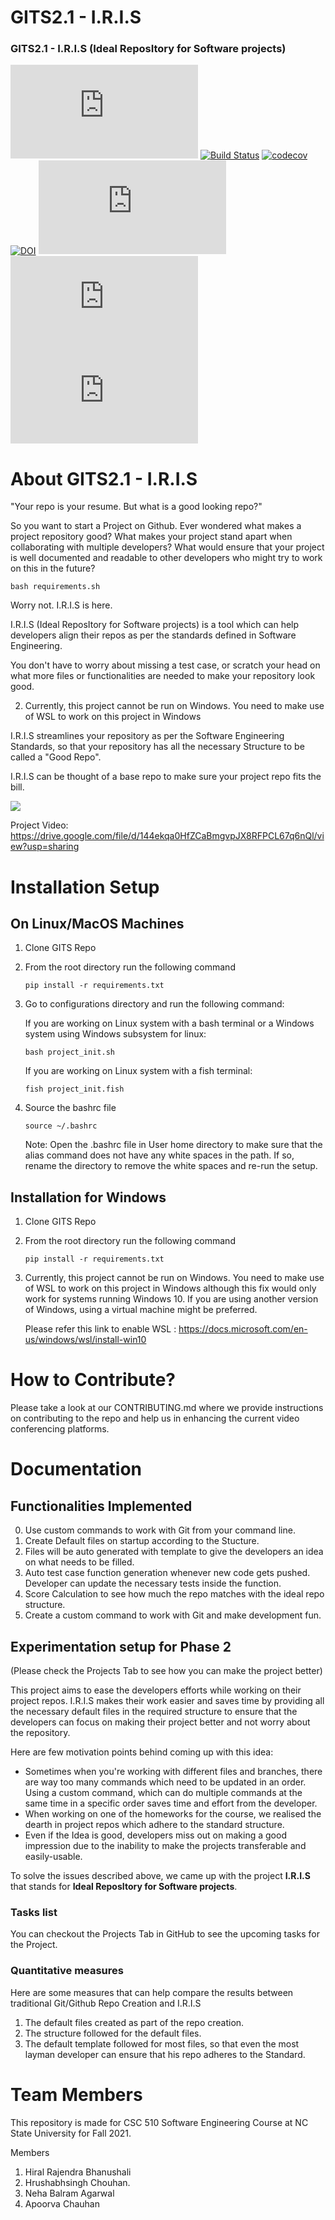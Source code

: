 
# GITS2.1 - I.R.I.S
### GITS2.1 - I.R.I.S (Ideal ReposItory for Software projects)

![GitHub](https://img.shields.io/github/license/hiralbhanu/GITS2.1-I.R.I.S)
[![Build Status](https://api.travis-ci.com/hiralbhanu/GITS2.1-I.R.I.S.svg?branch=master)](https://app.travis-ci.com/github/hiralbhanu/GITS2.1-I.R.I.S)
[![codecov](https://codecov.io/gh/hiralbhanu/GITS2.1-I.R.I.S/branch/master/graph/badge.svg?token=I3KHGTAQLU)](https://codecov.io/gh/hiralbhanu/GITS2.1-I.R.I.S)
[![DOI](https://zenodo.org/badge/419548765.svg)](https://doi.org/10.5281/zenodo.5630948)
[![GitHub issues](https://img.shields.io/github/issues/hiralbhanu/GITS2.1-I.R.I.S)](https://github.com/hiralbhanu/GITS2.1-I.R.I.S/issues?q=is%3Aopen+is%3Aissue)
[![GitHub closed issues](https://img.shields.io/github/issues-closed/hiralbhanu/GITS2.1-I.R.I.S)](https://github.com/hiralbhanu/GITS2.1-I.R.I.S/issues?q=is%3Aissue+is%3Aclosed)
![Lines of code](https://img.shields.io/tokei/lines/github/hiralbhanu/GITS2.1-I.R.I.S)

# About GITS2.1 - I.R.I.S
"Your repo is your resume. But what is a good looking repo?"

So you want to start a Project on Github. Ever wondered what makes a project repository good?
What makes your project stand apart when collaborating with multiple developers?
What would ensure that your project is well documented and readable to other developers who might try to work on this in the future?

    bash requirements.sh

Worry not. I.R.I.S is here.

I.R.I.S (Ideal ReposItory for Software projects) is a tool which can help developers align their repos as per the standards defined in Software Engineering.

You don't have to worry about missing a test case, or scratch your head on what more files or functionalities are needed to make your repository look good.

2. Currently, this project cannot be run on Windows. You need to make use of WSL to work on this project in Windows

I.R.I.S streamlines your repository as per the Software Engineering Standards, so that your repository has all the necessary Structure to be called a "Good Repo".

I.R.I.S can be thought of a base repo to make sure your project repo fits the bill.

![](https://media.giphy.com/media/Lp8kVSwaSU6V9oATDM/giphy.gif)

Project Video: https://drive.google.com/file/d/144ekqa0HfZCaBmgvpJX8RFPCL67q6nQl/view?usp=sharing


# Installation Setup

## On Linux/MacOS Machines
1. Clone GITS Repo
2. From the root directory run the following command
    ```
    pip install -r requirements.txt
    ```
3. Go to configurations directory and run the following command:

    If you are working on Linux system with a bash terminal or a Windows system using Windows subsystem for linux:
    ```
    bash project_init.sh
    ```
    If you are working on Linux system with a fish terminal:
    ```
    fish project_init.fish
    ```
4. Source the bashrc file
    ```
    source ~/.bashrc
    ```
    
    Note: Open the .bashrc file in User home directory to make sure that the alias command does not have any white spaces in the path. If so, rename the directory to remove the white spaces and re-run the setup.

## Installation for Windows
1. Clone GITS Repo
2. From the root directory run the following command
    ```
    pip install -r requirements.txt
    ```
3. Currently, this project cannot be run on Windows. You need to make use of WSL to work on this project in Windows 
although this fix would only work for systems running Windows 10. If you are using another version of Windows, using a 
virtual machine might be preferred.

    Please refer this link to enable WSL : https://docs.microsoft.com/en-us/windows/wsl/install-win10

# How to Contribute?
Please take a look at our CONTRIBUTING.md where we provide instructions on contributing to the repo and help us in enhancing the current video conferencing platforms.

# Documentation
## Functionalities Implemented

0. Use custom commands to work with Git from your command line. 
1. Create Default files on startup according to the Stucture.
2. Files will be auto generated with template to give the developers an idea on what needs to be filled.
3. Auto test case function generation whenever new code gets pushed. Developer can update the necessary tests inside the function.
4. Score Calculation to see how much the repo matches with the ideal repo structure.
5. Create a custom command to work with Git and make development fun.


## Experimentation setup for Phase 2
(Please check the Projects Tab to see how you can make the project better)

This project aims to ease the developers efforts while working on their project repos. I.R.I.S makes their work easier and saves time by providing all the necessary default files in the required structure to ensure that the developers can focus on making their project better and not worry about the repository.

Here are few motivation points behind coming up with this idea:
- Sometimes when you're working with different files and branches, there are way too many commands which need to be updated in an order. Using a custom command, which can do multiple commands at the same time in a specific order saves time and effort from the developer.
- When working on one of the homeworks for the course, we realised the dearth in project repos which adhere to the standard structure.
- Even if the Idea is good, developers miss out on making a good impression due to the inability to make the projects transferable and easily-usable.

To solve the issues described above, we came up with the project **I.R.I.S** that stands for **Ideal ReposItory for Software projects**.

### Tasks list
You can checkout the Projects Tab in GitHub to see the upcoming tasks for the Project.

### Quantitative measures
Here are some measures that can help compare the results between traditional Git/Github Repo Creation and I.R.I.S
1. The default files created as part of the repo creation.
2. The structure followed for the default files.
3. The default template followed for most files, so that even the most layman developer can ensure that his repo adheres to the Standard.

# Team Members
This repository is made for CSC 510 Software Engineering Course at NC State University for Fall 2021.

Members 
1. Hiral Rajendra Bhanushali
2. Hrushabhsingh Chouhan.
3. Neha Balram Agarwal
4. Apoorva Chauhan
